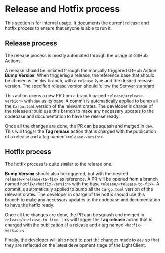 # Release and Hotfix process

This section is for internal usage. It documents the current release and hotfix process to ensure that anyone is able to
run it.

## Release process

The release process is mostly automated through the usage of GitHub Actions.

A release should be initiated through the manually triggered GitHub Action **Bump Version**. When triggering a release,
the reference base that should be chosen is the `dev` branch, with a `release` type and the desired release version. The
specified release version should follow [the Semver standard](https://semver.org/).

This action opens a new PR from a branch named `release/<release-version>` with `dev` as its base. A commit is
automatically applied to bump all the `Cargo.toml` version of the relevant crates. The developer in charge of the
release should use this branch to make any necessary updates to the codebase and documentation to have the release
ready.

Once all the changes are done, the PR can be squash and merged in `dev`. This will trigger the **Tag release** action
that is charged with the publication of a release and a tag named `<release-version>`.

## Hotfix process

The hotfix process is quite similar to the release one.

**Bump Version** should also be triggered, but with the desired `release/<release-to-fix>` as reference. A PR will be
opened from a branch named `hotfix/<hotfix-version>` with the base `release/<release-to-fix>`. A commit is automatically
applied to bump all the `Cargo.toml` version of the relevant crates. The developer in charge of the
hotfix should use this branch to make any necessary updates to the codebase and documentation to have the hotfix
ready.

Once all the changes are done, the PR can be squash and merged in `release/<release-to-fix>`. This will trigger the
**Tag release** action that is charged with the publication of a release and a tag named `<hotfix-version>`.

Finally, the developer will also need to port the changes made to `dev` so that they are reflected on the latest
development stage of the Light Client.

